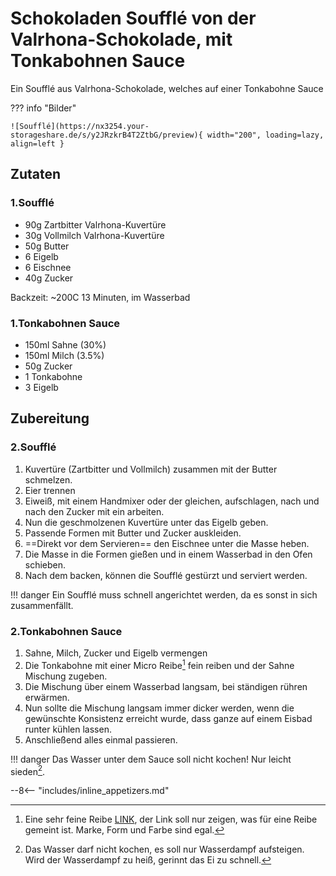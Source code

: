 # Schokoladen Soufflé von der Valrhona-Schokolade, mit Tonkabohnen Sauce

Ein Soufflé aus Valrhona-Schokolade, welches auf einer Tonkabohne Sauce

??? info "Bilder"

    ![Soufflé](https://nx3254.your-storageshare.de/s/y2JRzkrB4T2ZtbG/preview){ width="200", loading=lazy, align=left }

## Zutaten

### 1.Soufflé

- 90g Zartbitter Valrhona-Kuvertüre
- 30g Vollmilch Valrhona-Kuvertüre
- 50g Butter
- 6 Eigelb
- 6 Eischnee
- 40g Zucker

Backzeit: ~200C 13 Minuten, im Wasserbad  

### 1.Tonkabohnen Sauce

- 150ml Sahne (30%)
- 150ml Milch (3.5%)
- 50g Zucker
- 1 Tonkabohne
- 3 Eigelb

## Zubereitung

### 2.Soufflé

1. Kuvertüre (Zartbitter und Vollmilch) zusammen mit der Butter schmelzen.
2. Eier trennen
3. Eiweiß, mit einem Handmixer oder der gleichen, aufschlagen, nach und nach den Zucker mit ein arbeiten.
4. Nun die geschmolzenen Kuvertüre unter das Eigelb geben.
5. Passende Formen mit Butter und Zucker auskleiden.
6. ==Direkt vor dem Servieren== den Eischnee unter die Masse heben.
7. Die Masse in die Formen gießen und in einem Wasserbad in den Ofen schieben.
8. Nach dem backen, können die Soufflé gestürzt und serviert werden.

!!! danger
    Ein Soufflé muss schnell angerichtet werden, da es sonst in sich zusammenfällt.

### 2.Tonkabohnen Sauce

1. Sahne, Milch, Zucker und Eigelb vermengen
2. Die Tonkabohne mit einer Micro Reibe[^1] fein reiben und der Sahne Mischung zugeben.
3. Die Mischung über einem Wasserbad langsam, bei ständigen rühren erwärmen.
4. Nun sollte die Mischung langsam immer dicker werden, wenn die gewünschte Konsistenz erreicht wurde, dass ganze auf einem Eisbad runter kühlen lassen.
5. Anschließend alles einmal passieren.

!!! danger
    Das Wasser unter dem Sauce soll nicht kochen! Nur leicht sieden[^2].

[^1]: Eine sehr feine Reibe [LINK](https://www.messerspezialist.de/microplane-reiben/46020-microplane-zester-reibe-schwarz.html), der Link soll nur zeigen, was für eine Reibe gemeint ist. Marke, Form und Farbe sind egal.
[^2]: Das Wasser darf nicht kochen, es soll nur Wasserdampf aufsteigen. Wird der Wasserdampf zu heiß, gerinnt das Ei zu schnell.

--8<-- "includes/inline_appetizers.md"
